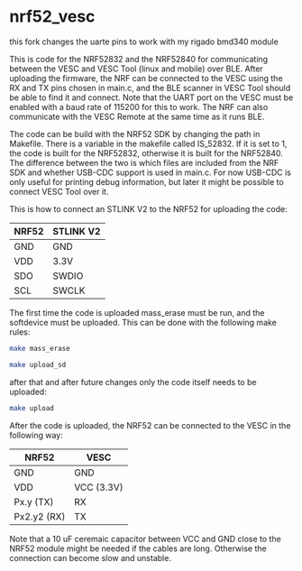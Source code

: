 # nrf52_vesc

this fork changes the uarte pins to work with my rigado bmd340 module

This is code for the NRF52832 and the NRF52840 for communicating between the VESC and VESC Tool (linux and mobile) over BLE. After uploading the firmware, the NRF can be connected to the VESC using the RX and TX pins chosen in main.c, and the BLE scanner in VESC Tool should be able to find it and connect. Note that the UART port on the VESC must be enabled with a baud rate of 115200 for this to work. The NRF can also communicate with the VESC Remote at the same time as it runs BLE.  

The code can be build with the NRF52 SDK by changing the path in Makefile. There is a variable in the makefile called IS_52832. If it is set to 1, the code is built for the NRF52832, otherwise it is built for the NRF52840. The difference between the two is which files are included from the NRF SDK and whether USB-CDC support is used in main.c. For now USB-CDC is only useful for printing debug information, but later it might be possible to connect VESC Tool over it.

This is how to connect an STLINK V2 to the NRF52 for uploading the code:

| NRF52         | STLINK V2     |
| ------------- |---------------|
| GND           | GND           |
| VDD           | 3.3V          |
| SDO           | SWDIO         |
| SCL           | SWCLK         |

The first time the code is uploaded mass_erase must be run, and the softdevice must be uploaded. This can be done with the following make rules:

```bash
make mass_erase
```

```bash
make upload_sd
```

after that and after future changes only the code itself needs to be uploaded:

```bash
make upload
```

After the code is uploaded, the NRF52 can be connected to the VESC in the following way:

| NRF52         | VESC          |
| ------------- |---------------|
| GND           | GND           |
| VDD           | VCC (3.3V)    |
| Px.y (TX)     | RX            |
| Px2.y2 (RX)   | TX            |

Note that a 10 uF ceremaic capacitor between VCC and GND close to the NRF52 module might be needed if the cables are long. Otherwise the connection can become slow and unstable.

